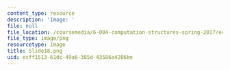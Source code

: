 ```yaml
---
content_type: resource
description: 'Image: '
file: null
file_location: /coursemedia/6-004-computation-structures-spring-2017/ecff151361dc49a6385d43586a4206be_Slide18.png
file_type: image/png
resourcetype: Image
title: Slide18.png
uid: ecff1513-61dc-49a6-385d-43586a4206be
---
```

